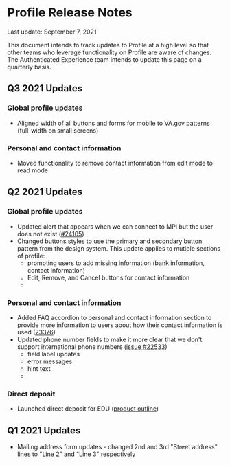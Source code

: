 # Profile Release Notes
Last update: September 7, 2021

This document intends to track updates to Profile at a high level so that other teams who leverage functionality on Profile are aware of changes. The Authenticated Experience team intends to update this page on a quarterly basis.

## Q3 2021 Updates

### Global profile updates
- Aligned width of all buttons and forms for mobile to VA.gov patterns (full-width on small screens)

### Personal and contact information
- Moved functionality to remove contact information from edit mode to read mode

## Q2 2021 Updates

### Global profile updates
- Updated alert that appears when we can connect to MPI but the user does not exist ([#24105](https://github.com/department-of-veterans-affairs/va.gov-team/issues/24105))
- Changed buttons styles to use the primary and secondary button pattern from the design system. This update applies to mutiple sections of profile: 
   - prompting users to add missing information (bank information, contact information)
   - Edit, Remove, and Cancel buttons for contact information
   - 
### Personal and contact information
- Added FAQ accordion to personal and contact information section to provide more information to users about how their contact information is used ([23376](https://github.com/department-of-veterans-affairs/va.gov-team/issues/23376))
- Updated phone number fields to make it more clear that we don't support international phone numbers ([issue #22533](https://github.com/department-of-veterans-affairs/va.gov-team/issues/22533))
   - field label updates
   - error messages
   - hint text 
   - 
### Direct deposit
- Launched direct deposit for EDU ([product outline](https://github.com/department-of-veterans-affairs/va.gov-team/blob/53363983c5bd1685248e249bfa7a888091e02b2f/products/identity-personalization/direct-deposit/edu-direct-deposit/README.md))

## Q1 2021 Updates
- Mailing address form updates - changed 2nd and 3rd "Street address" lines to "Line 2" and "Line 3" respectively

  
